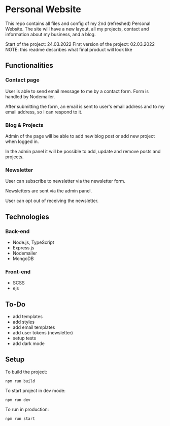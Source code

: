 # Personal Website

This repo contains all files and config of my 2nd (refreshed) Personal Website. The site will have a new layout, all my projects, contact and information about my business, and a blog.

Start of the project: 24.03.2022
First version of the project: 02.03.2022
NOTE: this readme describes what final product will look like

## Functionalities

### Contact page

User is able to send email message to me by a contact form. Form is handled by Nodemailer.

After submitting the form, an email is sent to user's email address and to my email address, so I can respond to it.

### Blog & Projects

Admin of the page will be able to add new blog post or add new project when logged in.

In the admin panel it will be possible to add, update and remove posts and projects.

### Newsletter

User can subscribe to newsletter via the newsletter form.

Newsletters are sent via the admin panel.

User can opt out of receiving the newsletter.

## Technologies

### Back-end

- Node.js, TypeScript
- Express.js
- Nodemailer
- MongoDB

### Front-end

- SCSS
- ejs

## To-Do

- add templates
- add styles
- add email templates
- add user tokens (newsletter)
- setup tests
- add dark mode

## Setup

To build the project:

```
npm run build
```

To start project in dev mode:

```
npm run dev
```

To run in production:

```
npm run start
```
